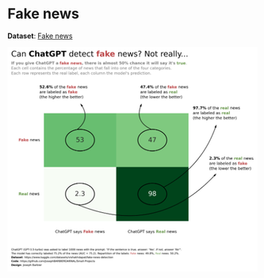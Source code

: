 # Fake news

**Dataset**: [Fake news](https://www.kaggle.com/datasets/vishakhdapat/fake-news-detection)

![Fake news](confusion_matrix.png)